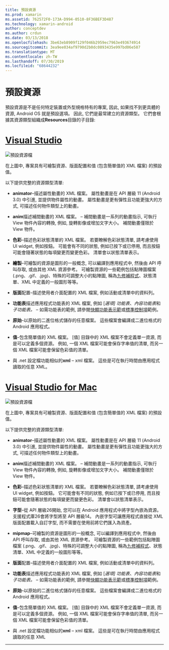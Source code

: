 ```yaml
---
title: 預設資源
ms.prod: xamarin
ms.assetid: 762572F0-173A-D994-0510-8F36BEF3D487
ms.technology: xamarin-android
author: conceptdev
ms.author: crdun
ms.date: 03/13/2018
ms.openlocfilehash: 3be63eb8909f129f046b2959ec7963e493674914
ms.sourcegitcommit: 3ea9ee034af9790d2b0dc0893435e997bd06e587
ms.translationtype: MT
ms.contentlocale: zh-TW
ms.lasthandoff: 07/30/2019
ms.locfileid: "68644232"
---
```

# <a name="default-resources"></a>預設資源

預設資源是不是任何特定裝置或外型規格特有的專案, 因此, 如果找不到更具體的資源, Android OS 就是預設選項。 因此, 它們是最常建立的資源類型。 它們會根據其資源類型組織成**Resources**目錄的子目錄:

# <a name="visual-studiotabwindows"></a>[Visual Studio](#tab/windows)

![預設資源檔](default-resources-images/01-resource-files-vs.png)

在上圖中, 專案具有可繪製資源、版面配置和值 (包含簡單值的 XML 檔案) 的預設值。

以下提供完整的資源類型清單:

-  **animator**&ndash;描述屬性動畫的 XML 檔案。
   屬性動畫是在 API 層級 11 (Android 3.0) 中引進, 並提供物件屬性的動畫。 屬性動畫是更有彈性且功能更強大的方式, 可描述任何物件類型上的動畫。

-  **anim**描述補間動畫的 XML 檔案。 &ndash; 補間動畫是一系列的動畫指示, 可執行 View 物件內容的轉換, 例如, 旋轉影像或增加文字大小。 補間動畫僅限於 View 物件。

-  **色彩**&ndash;描述色彩狀態清單的 XML 檔案。 若要瞭解色彩狀態清單, 請考慮使用 UI widget, 例如按鈕。
   可能會有不同的狀態, 例如已按下或已停用, 而且按鈕可能會隨著狀態的每項變更而變更色彩。 清單會以狀態清單表示。

-  **繪製**&ndash;可繪製的資源是圖形的一般概念, 可以編譯到應用程式中, 然後由 API 呼叫存取, 或由其他 XML 資源參考。
   可繪製資源的一些範例包括點陣圖檔案 (.png、.gif、.jpg)、特殊的可調整大小的點陣圖, 稱為[九修補程式](https://developer.android.com/guide/topics/graphics/2d-graphics.html#nine-patch)、狀態清單、XML 中定義的一般圖形等等。
 
-  **版面**配置&ndash;描述使用者介面配置的 XML 檔案, 例如活動或清單中的資料列。

-  **功能表**描述應用程式功能表的 XML 檔案, 例如 [*選項] 功能表*、*內容功能表*和*子功能表。* &ndash; 如需功能表的範例, 請參閱[快顯功能表示範](https://docs.microsoft.com/samples/xamarin/monodroid-samples/popupmenudemo)或[標準控制項](https://developer.xamarin.com/samples/mobile/StandardControls/)範例。

-  **原始**&ndash;以原始的二進位格式儲存的任意檔案。 這些檔案會編譯成二進位格式的 Android 應用程式。

-  **值**&ndash;包含簡單值的 XML 檔案。 [值] 目錄中的 XML 檔案不會定義單一資源, 而是可以定義多個資源。 例如, 一個 XML 檔案可能會保存字串值的清單, 而另一個 XML 檔案可能會保留色彩值的清單。

-  與 .net 設定檔功能相似的**xml** &ndash; xml 檔案。 這些是可在執行時間由應用程式讀取的任意 XML。


# <a name="visual-studio-for-mactabmacos"></a>[Visual Studio for Mac](#tab/macos)

![預設資源檔](default-resources-images/01-resource-files-xs.png)

在上圖中, 專案具有可繪製資源、版面配置和值 (包含簡單值的 XML 檔案) 的預設值。

以下提供完整的資源類型清單:

-  **animator**&ndash;描述屬性動畫的 XML 檔案。
   屬性動畫是在 API 層級 11 (Android 3.0) 中引進, 並提供物件屬性的動畫。 屬性動畫是更有彈性且功能更強大的方式, 可描述任何物件類型上的動畫。

-  **anim**描述補間動畫的 XML 檔案。 &ndash; 補間動畫是一系列的動畫指示, 可執行 View 物件內容的轉換, 例如, 旋轉影像或增加文字大小。 補間動畫僅限於 View 物件。

-  **色彩**&ndash;描述色彩狀態清單的 XML 檔案。 若要瞭解色彩狀態清單, 請考慮使用 UI widget, 例如按鈕。
   它可能會有不同的狀態, 例如已按下或已停用, 而且按鈕可能會隨著狀態的每項變更而變更色彩。 清單會以狀態清單表示。

-  **字型**&ndash;從 API 層級26開始, 您可以在 Android 應用程式中將字型內嵌為資源。 支援程式庫26會將字型將至 API 層級14。 內嵌字型可讓應用程式直接從 XML 版面配置載入自訂字型, 而不需要在使用前將它們匯入為資產。

-  **mipmap**&ndash;可繪製的資源是圖形的一般概念, 可以編譯到應用程式中, 然後由 API 呼叫存取, 或由其他 XML 資源參考。
   可繪製資源的一些範例包括點陣圖檔案 (.png、.gif、.jpg)、特殊的可調整大小的點陣圖, 稱為[九修補程式](https://developer.android.com/guide/topics/graphics/2d-graphics.html#nine-patch)、狀態清單、XML 中定義的一般圖形等等。

-  **版面**配置&ndash;描述使用者介面配置的 XML 檔案, 例如活動或清單中的資料列。

-  **功能表**描述應用程式功能表的 XML 檔案, 例如 [*選項] 功能表*、*內容功能表*和*子功能表。* &ndash; 如需功能表的範例, 請參閱[快顯功能表示範](https://docs.microsoft.com/samples/xamarin/monodroid-samples/popupmenudemo)或[標準控制項](https://developer.xamarin.com/samples/mobile/StandardControls/)範例。

-  **原始**&ndash;以原始的二進位格式儲存的任意檔案。 這些檔案會編譯成二進位格式的 Android 應用程式。

-  **值**&ndash;包含簡單值的 XML 檔案。 [值] 目錄中的 XML 檔案不會定義單一資源, 而是可以定義多個資源。 例如, 一個 XML 檔案可能會保存字串值的清單, 而另一個 XML 檔案可能會保留色彩值的清單。

-  與 .net 設定檔功能相似的**xml** &ndash; xml 檔案。 這些是可在執行時間由應用程式讀取的任意 XML

-----
